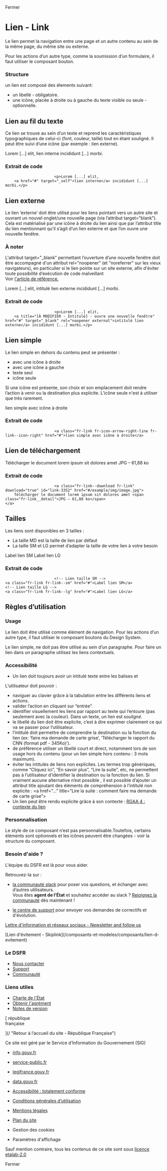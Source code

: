 Fermer

# Lien - Link

Le lien permet la navigation entre une page et un autre contenu au sein de la
même page, du même site ou externe.

Pour les actions d’un autre type, comme la soumission d’un formulaire, il faut
utiliser le composant bouton.

### Structure

un lien est composé des élements suivant:

  * un libellé - obligatoire.
  * une icône, placée à droite ou à gauche du texte visible ou seule - optionnelle.

## Lien au fil du texte

Ce lien se trouve au sein d’un texte et reprend les caractéristiques
typographiques de celui-ci (font, couleur, taille) tout en étant souligné. Il
peut être suivi d’une icône (par exemple : lien externe).

Lorem [...] elit, lien interne incididunt [...] morbi.

###  Extrait de code

    
    
                          <p>Lorem [...] elit,
        <a href="#" target="_self">lien interne</a> incididunt [...] morbi.</p>
                          
                        

## Lien externe

Le lien ‘externe’ doit être utilisé pour les liens pointant vers un autre site
et ouvrant un nouvel onglet/une nouvelle page (via l’attribut target=”blank”).
Cela est matérialisé par une icône à droite du lien ainsi que par l’attribut
title du lien mentionnant qu’il s’agit d’un lien externe et que l’on ouvre une
nouvelle fenêtre.

### À noter

L'attribut target="_blank" permettant l’ouverture d’une nouvelle fenêtre doit
être accompagné d'un attribut rel="noopener" (et "noreferrer" sur les vieux
navigateurs), en particulier si le lien pointe sur un site externe, afin
d'éviter toute possibilité d’exécution de code malveillant  
Voir [l'article de référence.](https://mathiasbynens.github.io/rel-noopener/)  
  

Lorem [...] elit, intitulé lien externe incididunt [...] morbi.

###  Extrait de code

    
    
                          <p>Lorem [...] elit,
        <a title="[À MODIFIER - Intitulé] - ouvre une nouvelle fenêtre" href="#" target="_blank" rel="noopener external">intitulé lien externe</a> incididunt [...] morbi.</p>
                          
                        

## Lien simple

Le lien simple en dehors du contenu peut se présenter :

  * avec une icône à droite 
  * avec une icône à gauche 
  * texte seul
  * icône seule

Si une icône est présente, son choix et son emplacement doit rendre l’action à
venir ou la destination plus explicite. L’icône seule n'est à utiliser que
très rarement.

lien simple avec icône à droite

###  Extrait de code

    
    
                          <a class="fr-link fr-icon-arrow-right-line fr-link--icon-right" href="#">lien simple avec icône à droite</a>
                          
                        

## Lien de téléchargement

Télécharger le document lorem ipsum sit dolores amet JPG – 61,88 ko

###  Extrait de code

    
    
                          <a class="fr-link--download fr-link" download="true" id="link-3352" href="#/example/img/image.jpg">
        Télécharger le document lorem ipsum sit dolores amet <span class="fr-link__detail">JPG – 61,88 ko</span>
    </a>
                          
                        

## Tailles

Les liens sont disponibles en 3 tailles :

  * La taille MD est la taille de lien par défaut
  * La taille SM et LG permet d’adapter la taille de votre lien à votre besoin

Label lien SM Label lien LG

###  Extrait de code

    
    
                          <!-- Lien taille SM -->
    <a class="fr-link fr-link--sm" href="#">Label lien SM</a>  
    <!-- Lien taille LG -->
    <a class="fr-link fr-link--lg" href="#">Label lien LG</a>  
                          
                        

## Règles d’utilisation

### Usage

Le lien doit être utilisé comme élément de navigation. Pour les actions d’un
autre type, il faut utiliser le composant boutons du Design System.

Le lien simple, ne doit pas être utilisé au sein d’un paragraphe. Pour faire
un lien dans un paragraphe utilisez les liens contextuels.

### Accessibilité

  * Un lien doit toujours avoir un intitulé texte entre les balises <a> et </a>

L’utilisateur doit pouvoir :

  * naviguer au clavier grâce à la tabulation entre les différents liens et actions.
  * valider l’action en cliquant sur “entrée”.
  * identifier visuellement les liens par rapport au texte qui l’entoure (pas seulement avec la couleur). Dans un texte, un lien est *souligné*.
  * le libellé du lien doit être explicite, c’est à dire exprimer clairement ce qui va se passer pour l’utilisateur.
  * l’intitulé doit permettre de comprendre la destination ou la fonction du lien (ex: ‘faire ma demande de carte grise’, ‘Télécharger le rapport du CNN (format pdf - 345Ko)’). 
  * de préférence utiliser un libellé court et direct, notamment lors de son usage hors du contenu (pour un lien simple hors contenu : 3 mots maximum).
  * éviter les intitulés de liens non explicites. Les termes trop génériques, comme “Cliquez ici”, “En savoir plus”, “Lire la suite”, etc, ne permettent pas à l’utilisateur d’identifier la destination ou la fonction du lien. Si vraiment aucune alternative n’est possible , il est possible d’ajouter un attribut title ajoutant des éléments de compréhension à l’intitulé non explicite : <a href=”…” title=”Lire la suite : comment faire ma demande de carte grise”>
  * Un lien peut être rendu explicite grâce à son contexte : [RGAA 4 : contexte du lien](https://www.numerique.gouv.fr/publications/rgaa-accessibilite/methode/glossaire/#contexte-du-lien)

### Personnalisation

Le style de ce composant n’est pas personnalisable.Toutefois, certains
éléments sont optionnels et les icônes peuvent être changées - voir la
structure du composant.

### Besoin d'aide ?

L'équipe du DSFR est là pour vous aider.

Retrouvez-la sur :

  * [la communauté slack](https://gouvfr.slack.com/ "la communauté slack - nouvelle fenêtre") pour poser vos questions, et échanger avec d’autres utilisateurs.   
Vous êtes **agent de l’État** et souhaitez accéder au slack ? [Rejoignez la
communauté](https://gouvfr.atlassian.net/servicedesk/customer/portal/1/group/1/create/9
"Rejoignez la communauté - nouvelle fenêtre") dès maintenant !

  * [ le centre de support](https://gouvfr.atlassian.net/servicedesk/customer/portals "le centre de support - nouvelle fenêtre") pour envoyer vos demandes de correctifs et d'évolution.

[ Lettre d'information et réseaux sociaux - Newsletter and follow
us](/composants-et-modeles/composants/lettre-d-information-et-reseaux-sociaux)

[Lien d'évitement - Skiplink](/composants-et-modeles/composants/lien-d-
evitement)

### Le DSFR

  * [ Nous contacter ](https://gouvfr.atlassian.net/servicedesk/customer/portals "Nous contacter - nouvelle fenêtre")
  * [Support](/centre-de-support)
  * [Communauté](/communaute)

### Liens utiles

  * [Charte de l'État](https://www.info.gouv.fr/marque-Etat "Charte de l'État - nouvelle fenêtre")
  * [Obtenir l'agrément](/utilisation-et-organisation/procedure-des-agrements)
  * [Notes de version](/a-propos/versions/version-courante)

[ république  
française

](/ "Retour à l’accueil du site - République Française")

Ce site est géré par le Service d’Information du Gouvernement (SIG)

  * [info.gouv.fr](https://info.gouv.fr "info.gouv.fr - nouvelle fenêtre")
  * [service-public.fr](https://service-public.fr "service-public.fr - nouvelle fenêtre")
  * [legifrance.gouv.fr](https://legifrance.gouv.fr "legifrance.gouv.fr - nouvelle fenêtre")
  * [data.gouv.fr](https://data.gouv.fr "data.gouv.fr - nouvelle fenêtre")

  * [Accessibilité : totalement conforme](/accessibilite)
  * [Conditions générales d’utilisation](/a-propos/conditions-generales-d-utilisation)
  * [Mentions légales](/mentions-legales)
  * [Plan du site](/plan-du-site)
  * Gestion des cookies 
  * Paramètres d'affichage 

Sauf mention contraire, tous les contenus de ce site sont sous [licence
etalab-2.0](https://github.com/etalab/licence-ouverte/blob/master/LO.md
"licence etalab-2.0 - nouvelle fenêtre")

Fermer
